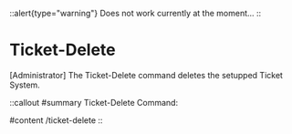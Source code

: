 ::alert{type="warning"}
Does not work currently at the moment...
::

# Ticket-Delete

[Administrator] The Ticket-Delete command deletes the setupped Ticket System.

::callout
#summary
Ticket-Delete Command:

#content
/ticket-delete
::